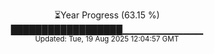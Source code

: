 <p align="center">
⏳Year Progress (63.15 %)<br>
██████████████████▁▁▁▁▁▁▁▁▁▁▁▁ <br>
<sub>Updated: Tue, 19 Aug 2025 12:04:57 GMT</sub>
</p>

